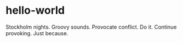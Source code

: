 # hello-world
Stockholm nights.
Groovy sounds.
Provocate conflict. Do it.
Continue provoking. Just because.
